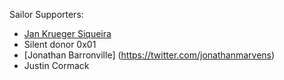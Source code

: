 Sailor Supporters:

* [Jan Krueger Siqueira](https://github.com/wallysalami) 
* Silent donor 0x01
* [Jonathan Barronville] (https://twitter.com/jonathanmarvens)
* Justin Cormack
